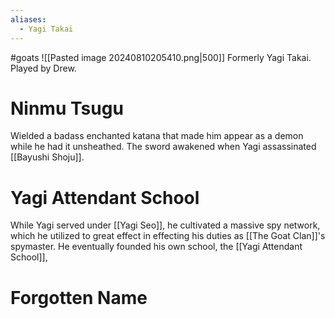 ```yaml
---
aliases:
  - Yagi Takai
---
```


#goats
![[Pasted image 20240810205410.png|500]]
Formerly Yagi Takai. Played by Drew.

# Ninmu Tsugu
Wielded a badass enchanted katana that made him appear as a demon while he had it unsheathed. The sword awakened when Yagi assassinated [[Bayushi Shoju]].

# Yagi Attendant School
While Yagi served under [[Yagi Seo]], he cultivated a massive spy network, which he utilized to great effect in effecting his duties as [[The Goat Clan]]'s spymaster. He eventually founded his own school, the [[Yagi Attendant School]], 
# Forgotten Name

